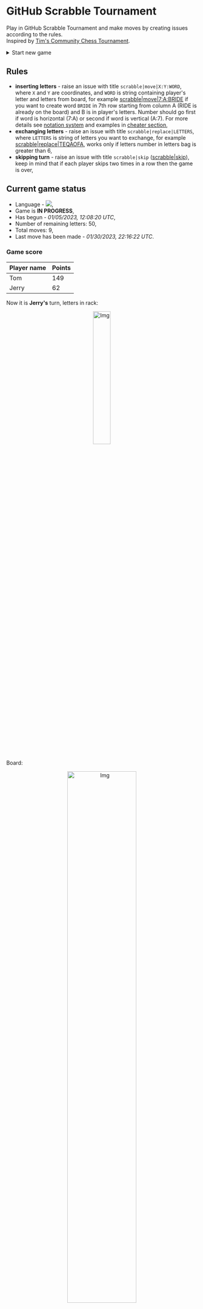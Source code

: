 
# GitHub Scrabble Tournament
Play in GitHub Scrabble Tournament and make moves by creating issues according to the rules.    
Inspired by [Tim's Community Chess Tournament](https://github.com/timburgan/).

<details>
  <summary>Start new game</summary>
  
 
 - [GB](https://github.com/radosz99/radosz99/issues/new?title=scrabble%7Cinit%7CGB&body=Just+push+%27Submit+new+issue%27+or+update+with+your+move)  ![](https://raw.githubusercontent.com/radosz99/radosz99/main/flags/GB.png)
 - [PL](https://github.com/radosz99/radosz99/issues/new?title=scrabble%7Cinit%7CPL&body=Just+push+%27Submit+new+issue%27+or+update+with+your+move)  ![](https://raw.githubusercontent.com/radosz99/radosz99/main/flags/PL.png)
 - [ES](https://github.com/radosz99/radosz99/issues/new?title=scrabble%7Cinit%7CES&body=Just+push+%27Submit+new+issue%27+or+update+with+your+move)  ![](https://raw.githubusercontent.com/radosz99/radosz99/main/flags/ES.png)
 - [DE](https://github.com/radosz99/radosz99/issues/new?title=scrabble%7Cinit%7CDE&body=Just+push+%27Submit+new+issue%27+or+update+with+your+move)  ![](https://raw.githubusercontent.com/radosz99/radosz99/main/flags/DE.png)
 - [FR](https://github.com/radosz99/radosz99/issues/new?title=scrabble%7Cinit%7CFR&body=Just+push+%27Submit+new+issue%27+or+update+with+your+move)  ![](https://raw.githubusercontent.com/radosz99/radosz99/main/flags/FR.png)
</details>
        

## Rules
 - **inserting letters** - raise an issue with title `scrabble|move|X:Y:WORD`, where `X` and `Y` are coordinates, and `WORD` is string containing player's letter and letters from board, for example [scrabble&#124;move&#124;7:A:BRIDE](https://github.com/radosz99/radosz99/issues/new?title=scrabble%7Cmove%7C7%3AA%3ABRIDE&body=Just+push+%27Submit+new+issue%27+or+update+with+your+move) if you want to create word `BRIDE` in 7th row starting from column A (RIDE is already on the board) and B is in player's letters. Number should go first if word is horizontal (7:A) or second if word is vertical (A:7). For more details see [notation system](https://en.wikipedia.org/wiki/Scrabble#Notation_system) and examples in [cheater section](#cheater),
 - **exchanging letters** - raise an issue with title `scrabble|replace|LETTERS`, where `LETTERS` is string of letters you want to exchange, for example [scrabble&#124;replace&#124;TEQAOFA](https://github.com/radosz99/radosz99/issues/new?title=scrabble%7Creplace%7CTEQAOFA&body=Just+push+%27Submit+new+issue%27+or+update+with+your+move), works only if letters number in letters bag is greater than 6,
 - **skipping turn** - raise an issue with title `scrabble|skip` ([scrabble&#124;skip](https://github.com/radosz99/radosz99/issues/new?title=scrabble%7Cskip&body=Just+push+%27Submit+new+issue%27+or+update+with+your+move)), keep in mind that if each player skips two times in a row then the game is over,

## Current game status
 - Language - ![](https://raw.githubusercontent.com/radosz99/radosz99/main/flags/GB.png),
 - Game is **IN PROGRESS**,
 - Has begun - *01/05/2023, 12:08:20 UTC*,
 - Number of remaining letters: 50,
 - Total moves: 9,
 - Last move has been made - *01/30/2023, 22:16:22 UTC*.
    
### Game score
| Player name | Points |
 | - | - |  
| Tom | 149
| Jerry | 62

Now it is **Jerry's** turn, letters in rack:
<p align="center">
    <img src="https://raw.githubusercontent.com/radosz99/radosz99/main/rack.png" width=30% alt="Img"/>
</p>

Board:
<p align="center">
<img src="https://raw.githubusercontent.com/radosz99/radosz99/main/board.png" width=60% alt="Img"/>
</p>
    
## User leaderboard
| Moves | Who | Points |
| - | - | - |
| 8 | [@radosz99](github.com/radosz99)| 191
| 1 | [@pieetrus](github.com/pieetrus)| 20

<a name="cheater"></a>
## Cheater section  
Try out my algorithm and check the moves that were found based on the state of the board and rack. :cowboy_hat_face:
<details>
  <summary>Reveal some fancy moves :)</summary>
  
  | Id | Move | Points |
  | - | - | - |  
|1 | [0:L:jafa](https://github.com/radosz99/radosz99/issues/new?title=scrabble%7Cmove%7C0%3AL%3Ajafa&body=Just+push+%27Submit+new+issue%27+or+update+with+your+move) | 42 
|2 | [0:L:jato](https://github.com/radosz99/radosz99/issues/new?title=scrabble%7Cmove%7C0%3AL%3Ajato&body=Just+push+%27Submit+new+issue%27+or+update+with+your+move) | 33 
|3 | [0:L:jeat](https://github.com/radosz99/radosz99/issues/new?title=scrabble%7Cmove%7C0%3AL%3Ajeat&body=Just+push+%27Submit+new+issue%27+or+update+with+your+move) | 33 
|4 | [0:L:jota](https://github.com/radosz99/radosz99/issues/new?title=scrabble%7Cmove%7C0%3AL%3Ajota&body=Just+push+%27Submit+new+issue%27+or+update+with+your+move) | 33 
|5 | [2:J:qanat](https://github.com/radosz99/radosz99/issues/new?title=scrabble%7Cmove%7C2%3AJ%3Aqanat&body=Just+push+%27Submit+new+issue%27+or+update+with+your+move) | 28 
|6 | [2:I:faena](https://github.com/radosz99/radosz99/issues/new?title=scrabble%7Cmove%7C2%3AI%3Afaena&body=Just+push+%27Submit+new+issue%27+or+update+with+your+move) | 24 
|7 | [J:1:fetta](https://github.com/radosz99/radosz99/issues/new?title=scrabble%7Cmove%7CJ%3A1%3Afetta&body=Just+push+%27Submit+new+issue%27+or+update+with+your+move) | 18 
|8 | [1:J:feat](https://github.com/radosz99/radosz99/issues/new?title=scrabble%7Cmove%7C1%3AJ%3Afeat&body=Just+push+%27Submit+new+issue%27+or+update+with+your+move) | 15 
|9 | [J:1:feat](https://github.com/radosz99/radosz99/issues/new?title=scrabble%7Cmove%7CJ%3A1%3Afeat&body=Just+push+%27Submit+new+issue%27+or+update+with+your+move) | 15 
|10 | [J:1:fett](https://github.com/radosz99/radosz99/issues/new?title=scrabble%7Cmove%7CJ%3A1%3Afett&body=Just+push+%27Submit+new+issue%27+or+update+with+your+move) | 15 
</details>
    
## Latest moves
<details>
<summary>Show 10 latest moves</summary>
  
  
  | Id | Type | Move / Letters to replace | Created words / New letters | Date | Points | Player | Who |
  | - | - | - | - | - | - | - | - |
|8| INSERT | L:0:janty | ['JANTY'] | 01/30/2023, 22:16:22 UTC | 46 | Tom | [@radosz99](github.com/radosz99) |
|7| INSERT | 4:H:putty | ['PUTTY'] | 01/10/2023, 16:39:07 UTC | 20 | Jerry | [@pieetrus](github.com/pieetrus) |
|6| INSERT | E:10:flam | ['FLAM'] | 01/06/2023, 18:46:43 UTC | 18 | Tom | [@radosz99](github.com/radosz99) |
|5| INSERT | 12:C:knave | ['KNAVE'] | 01/06/2023, 18:31:03 UTC | 24 | Jerry | [@radosz99](github.com/radosz99) |
|4| INSERT | G:7:excuse | ['EXCUSE'] | 01/06/2023, 18:18:15 UTC | 24 | Tom | [@radosz99](github.com/radosz99) |
|3| INSERT | H:4:pont | ['PONT'] | 01/06/2023, 18:15:05 UTC | 6 | Jerry | [@radosz99](github.com/radosz99) |
|2| INSERT | 5:E:dzho | ['DZHO'] | 01/06/2023, 18:05:19 UTC | 37 | Tom | [@radosz99](github.com/radosz99) |
|1| INSERT | E:4:adios | ['ADIOS'] | 01/05/2023, 13:12:45 UTC | 12 | Jerry | [@radosz99](github.com/radosz99) |
|0| INSERT | 7:D:volet | ['VOLET'] | 01/05/2023, 12:11:23 UTC | 24 | Tom | [@radosz99](github.com/radosz99) |
</details>
    